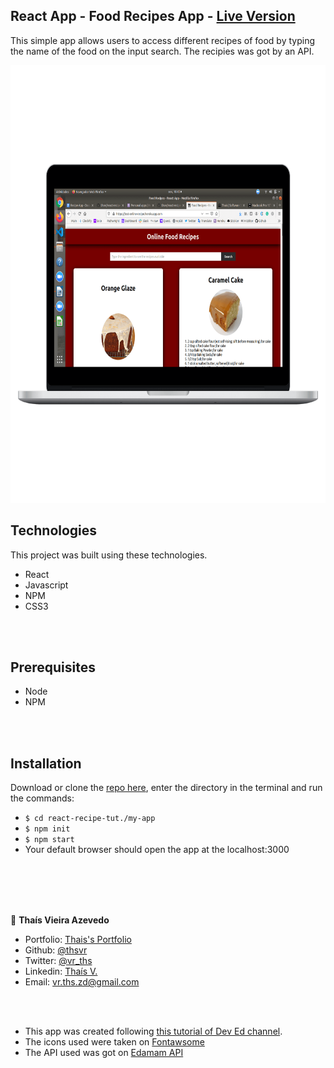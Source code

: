 ## React App - Food Recipes App -  [Live Version](https://test-online-recipe.herokuapp.com/)


This simple app allows users to access different recipes of food by typing the name of the food on the input search. The recipies was got by an API.





<div align="center">
  <img src="recipe.png" width="700" height="700">
</div>



## Technologies

This project was built using these technologies.

- React
- Javascript
- NPM
- CSS3

<br>
<br>

## Prerequisites

- Node
- NPM

<br>
<br>

## Installation

Download or clone the [repo here](https://github.com/thsvr/react-recipe-tut.), enter the directory in the terminal and run the commands:

- `$ cd react-recipe-tut./my-app`
- `$ npm init`
- `$ npm start`
- Your default browser should open the app at the localhost:3000



<br>
<br>
<br>
<br>


👤 **Thaís Vieira Azevedo**

- Portfolio: [Thais's Portfolio](https://thais-software-developer.netlify.com/)
- Github: [@thsvr](https://github.com/thsvr)
- Twitter: [@vr_ths](https://twitter.com/vr_ths)
- Linkedin: [Thaís V.](https://www.linkedin.com/in/vr-ths-zd/)
- Email: [vr.ths.zd@gmail.com](vr.ths.zd@gmail.com)

<br>
<br>

- This app was created following <a href="https://www.youtube.com/watch?v=U9T6YkEDkMo">this tutorial of Dev Ed channel</a>.
- The icons used were taken on <a href="https://fontawesome.com/icons?d=gallery&q=food">Fontawsome</a>
- The API used was got on <a href="https://developer.edamam.com/">Edamam API</a>

